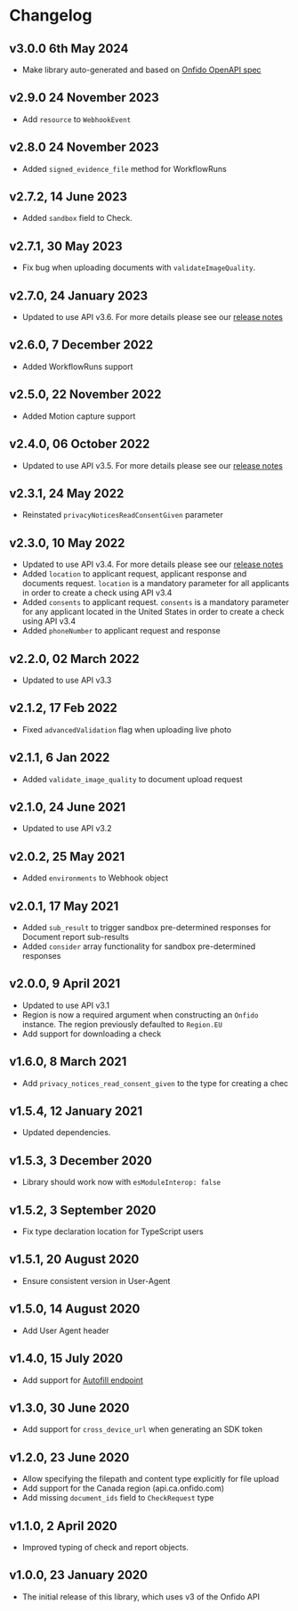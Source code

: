 # Changelog

## v3.0.0 6th May 2024

- Make library auto-generated and based on [Onfido OpenAPI spec](https://github.com/onfido/onfido-openapi-spec)

## v2.9.0 24 November 2023

- Add `resource` to `WebhookEvent`

## v2.8.0 24 November 2023

- Added `signed_evidence_file` method for WorkflowRuns

## v2.7.2, 14 June 2023

- Added `sandbox` field to Check.

## v2.7.1, 30 May 2023

- Fix bug when uploading documents with `validateImageQuality`.

## v2.7.0, 24 January 2023

- Updated to use API v3.6. For more details please see our [release notes](https://developers.onfido.com/release-notes#api-v36)

## v2.6.0, 7 December 2022

- Added WorkflowRuns support

## v2.5.0, 22 November 2022

- Added Motion capture support

## v2.4.0, 06 October 2022

- Updated to use API v3.5. For more details please see our [release notes](https://developers.onfido.com/release-notes#api-v35)

## v2.3.1, 24 May 2022

- Reinstated `privacyNoticesReadConsentGiven` parameter

## v2.3.0, 10 May 2022

- Updated to use API v3.4. For more details please see our [release notes](https://developers.onfido.com/release-notes#api-v34)
- Added `location` to applicant request, applicant response and documents request. `location` is a mandatory parameter for all applicants in order to create a check using API v3.4
- Added `consents` to applicant request. `consents` is a mandatory parameter for any applicant located in the United States in order to create a check using API v3.4
- Added `phoneNumber` to applicant request and response

## v2.2.0, 02 March 2022

- Updated to use API v3.3

## v2.1.2, 17 Feb 2022

- Fixed `advancedValidation` flag when uploading live photo

## v2.1.1, 6 Jan 2022

- Added `validate_image_quality` to document upload request

## v2.1.0, 24 June 2021

- Updated to use API v3.2

## v2.0.2, 25 May 2021

- Added `environments` to Webhook object

## v2.0.1, 17 May 2021

- Added `sub_result` to trigger sandbox pre-determined responses for Document report sub-results
- Added `consider` array functionality for sandbox pre-determined responses

## v2.0.0, 9 April 2021

- Updated to use API v3.1
- Region is now a required argument when constructing an `Onfido` instance. The region previously defaulted to `Region.EU`
- Add support for downloading a check

## v1.6.0, 8 March 2021

- Add `privacy_notices_read_consent_given` to the type for creating a chec

## v1.5.4, 12 January 2021

- Updated dependencies.

## v1.5.3, 3 December 2020

- Library should work now with `esModuleInterop: false`

## v1.5.2, 3 September 2020

- Fix type declaration location for TypeScript users

## v1.5.1, 20 August 2020

- Ensure consistent version in User-Agent

## v1.5.0, 14 August 2020

- Add User Agent header

## v1.4.0, 15 July 2020

- Add support for [Autofill endpoint](https://documentation.onfido.com/#autofill-beta)

## v1.3.0, 30 June 2020

- Add support for `cross_device_url` when generating an SDK token

## v1.2.0, 23 June 2020

- Allow specifying the filepath and content type explicitly for file upload
- Add support for the Canada region (api.ca.onfido.com)
- Add missing `document_ids` field to `CheckRequest` type

## v1.1.0, 2 April 2020

- Improved typing of check and report objects.

## v1.0.0, 23 January 2020

- The initial release of this library, which uses v3 of the Onfido API
